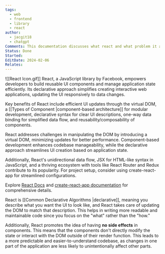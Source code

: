 ```yaml
---
tags:
  - web
  - frontend
  - library
  - react
author:
  - jacgit18
  - chatgpt
Comments: This documentation discusses what react and what problem it addressed.
Status: Done
Started: 
EditDate: 2024-02-06
Relates:
---
```

![[React Icon.gif]]
React, a JavaScript library by Facebook, empowers developers to build reusable UI components and manage application state efficiently. Its declarative approach simplifies creating interactive web applications, updating the UI responsively to data changes.

Key benefits of React include efficient UI updates through the virtual DOM, a [[Types of Component |component-based architecture]] for modular development, declarative syntax for clear UI descriptions, one-way data binding for simplified data flow, and reusability/composability of components.

React addresses challenges in manipulating the DOM by introducing a virtual DOM, minimizing updates for better performance. Component-based development enhances codebase manageability, while the declarative approach streamlines UI creation based on application state.

Additionally, React's unidirectional data flow, JSX for HTML-like syntax in JavaScript, and a thriving ecosystem with tools like React Router and Redux contribute to its popularity. For project setup, consider using create-react-app for streamlined configurations.

Explore [React Docs](https://reactjs.org/docs/getting-started.html) and [create-react-app documentation](https://create-react-app.dev/docs/available-scripts/) for comprehensive details.

React is [[Common Declarative Algorithms |declarative]], meaning you describe what you want the UI to look like, and React takes care of updating the DOM to match that description. This helps in writing more readable and maintainable code since you focus on the "what" rather than the "how."

Additionally, React promotes the idea of having **no side effects** in components. This means that the components don't directly modify the state or interact with the DOM outside of their render function. This leads to a more predictable and easier-to-understand codebase, as changes in one part of the application are less likely to unintentionally affect other parts.
